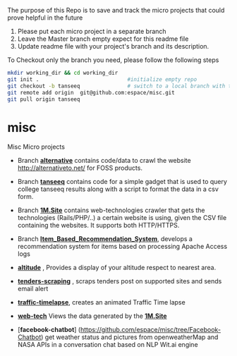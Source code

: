 
The purpose of this Repo is to save and track the micro projects that could prove helpful in the future


1. Please put each micro project in a separate branch 
2. Leave the Master branch empty expect for this readme file
3. Update readme file with your project's branch and its description. 
 
To Checkout only the branch you need, please follow the following steps 

```bash
mkdir working_dir && cd working_dir
git init .                            #initialize empty repo
git checkout -b tanseeq               # switch to a local branch with the same name to avoid confusion, not necessary though
git remote add origin  git@github.com:espace/misc.git 
git pull origin tanseeq
```

# misc
Misc Micro projects 

- Branch [**alternative**](https://github.com/espace/misc/tree/alternative) contains code/data to crawl the website http://alternativeto.net/ for FOSS products.

- Branch [**tanseeq**](https://github.com/espace/misc/tree/tanseeq) contains code for a simple gadget that is used to query college tanseeq results along with a script to format the data in a csv form.

- Branch [**1M.Site**](https://github.com/espace/misc/tree/1M.Site) contains web-technologies crawler that gets the technologies (Rails/PHP/..) a certain website is using, given the CSV file containing the websites. It supports both HTTP/HTTPS. 

- Branch [**Item_Based_Recommendation_System**](https://github.com/espace/misc/tree/Item_Based_Recommendation_System), develops a recommendation system for items based on processing Apache Access logs 

- [**altitude**](https://github.com/espace/misc/tree/altitude) , Provides a display of your altitude respect to nearest area. 

- [**tenders-scraping**](https://github.com/espace/misc/tree/tenders-scraping) , scraps tenders post on supported sites and sends email alert
- [**traffic-timelapse**](https://github.com/espace/misc/tree/traffic-timelapse), creates an animated Traffic Time lapse 

- [**web-tech**](https://github.com/espace/misc/tree/web-tech) Views the data generated by the [**1M.Site**](https://github.com/espace/misc/tree/1M.Site)

- [**facebook-chatbot**] (https://github.com/espace/misc/tree/Facebook-Chatbot) get weather status and pictures from openweatherMap and NASA APIs in a conversation chat based on NLP Wit.ai engine 

